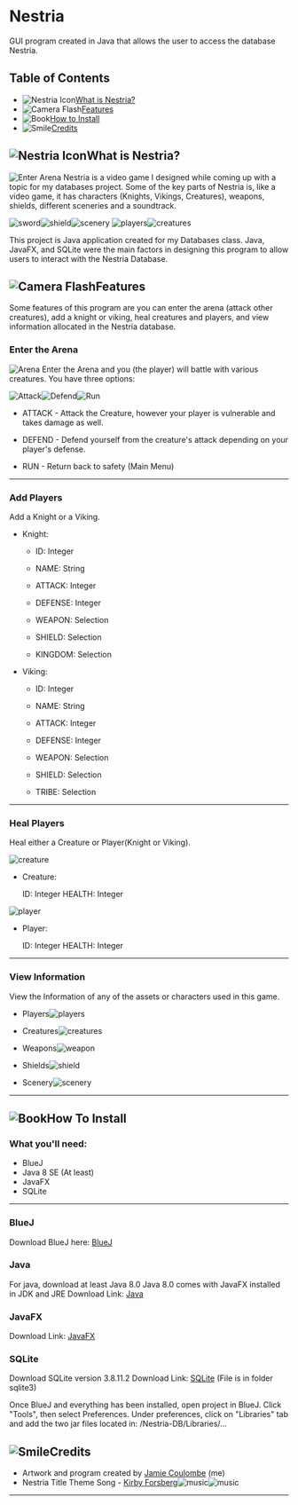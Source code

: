# Nestria

GUI program created in Java that allows the user to access the database Nestria.

## Table of Contents

- ![Nestria Icon](/application/Images/NestriaIcon.png)[What is Nestria?](#what-is-nestria?)
- ![Camera Flash](/application/Images/lightbulb.png)[Features](#Features)
- ![Book](/application/Images/book.png)[How to Install](#how-to-install)
- ![Smile](/application/Images/smile.png)[Credits](#credits)

## ![Nestria Icon](/application/Images/NestriaIcon.png)What is Nestria? <a name = "what-is-nestria?"></a>
![Enter Arena](/application/Images/arena.png "Enter Arena Scene")
Nestria is a video game I designed while coming up with a topic for my databases project. Some of the key parts of Nestria is, like a video game, it has characters (Knights, Vikings, Creatures), weapons, shields, different sceneries and a soundtrack. 

![sword](/application/Images/sword.png)![shield](/application/Images/shield.png)![scenery](/application/Images/Dracotopia.png)
![players](/application/Images/player.png)![creatures](/application/Images/Creatures.png) 

This project is Java application created for my Databases class. Java, JavaFX, and SQLite were the main factors in designing this program to allow users to interact with the Nestria Database. 

## ![Camera Flash](/application/Images/lightbulb.png)Features <a name = "Features"> </a>
Some features of this program are you can enter the arena (attack other creatures), add a knight or viking, heal creatures and players, and view information allocated in the Nestria database. 

### Enter the Arena
![Arena](/application/Images/arena2.PNG)
Enter the Arena and you (the player) will battle with various creatures. You have three options:

![Attack](/application/Images/attack.PNG)![Defend](/application/Images/defend.PNG)![Run](/application/Images/run.PNG)

* ATTACK - Attack the Creature, however your player is vulnerable and takes damage as well.

* DEFEND - Defend yourself from the creature's attack depending on your player's defense. 

* RUN - Return back to safety 
(Main Menu)

----------------------------------------------------------------------------------------------------------------------------------------
### Add Players
Add a Knight or a Viking.

* Knight: 

	- ID: Integer

	- NAME: String

	- ATTACK: Integer

	- DEFENSE: Integer

	- WEAPON: Selection

	- SHIELD: Selection

	- KINGDOM: Selection

* Viking:
 
	- ID: Integer

	- NAME: String

	- ATTACK: Integer

	- DEFENSE: Integer

	- WEAPON: Selection

	- SHIELD: Selection

	- TRIBE: Selection
----------------------------------------------------------------------------------------------------------------------------------------
### Heal Players
Heal either a Creature or Player(Knight or Viking).

![creature](/application/Images/creature2.png) 
* Creature:

	ID: Integer
	HEALTH: Integer
	
![player](/application/Images/player2.png) 
* Player:

	ID: Integer
	HEALTH: Integer

----------------------------------------------------------------------------------------------------------------------------------------
### View Information
View the Information of any of the assets or characters used in this game. 

* Players![players](/application/Images/player.png) 

* Creatures![creatures](/application/Images/Creatures.png) 

* Weapons![weapon](/application/Images/weapon2.png) 

* Shields![shield](/application/Images/shield2.png) 

* Scenery![scenery](/application/Images/scenery.png) 
----------------------------------------------------------------------------------------------------------------------------------------

## ![Book](/application/Images/book.png)How To Install <a name = "how-to-install"> </a>
### What you'll need:
- BlueJ
- Java 8 SE (At least)
- JavaFX
- SQLite
----------------------------------------------------------------------------------------------------------------------------------------

### BlueJ
Download BlueJ here: [BlueJ](https://bluej.org/)

### Java
For java, download at least Java 8.0
Java 8.0 comes with JavaFX installed in JDK and JRE
Download Link: [Java](https://www.oracle.com/technetwork/java/javase/downloads/jre8-downloads-2133155.html)

### JavaFX
Download Link: [JavaFX](https://www.oracle.com/java/technologies/javafx2-archive-downloads.html)

### SQLite
Download SQLite version 3.8.11.2
Download Link: [SQLite](https://www.dropbox.com/sh/iyilxtepgswpdlm/AADmYlJ4QRYWn_eo9u4fPn0Aa?dl=0) (File is in folder sqlite3)

Once BlueJ and everything has been installed, open project in BlueJ. Click "Tools", then select Preferences. Under preferences, click on "Libraries" tab and add the two jar files located in: /Nestria-DB/Libraries/...

## ![Smile](/application/Images/smile.png)Credits <a name = "credits"> </a>
- Artwork and program created by [Jamie Coulombe](https://github.com/jcoolu) (me)
- Nestria Title Theme Song - [Kirby Forsberg](https://github.com/OtherKirby)![music](/application/Images/music.png)![music](/application/Images/music.png)
----------------------------------------------------------------------------
